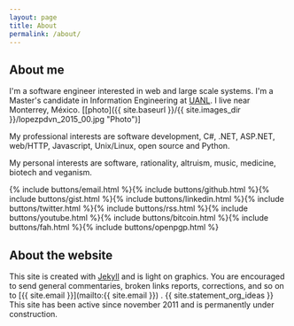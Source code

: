 ```yaml
---
layout: page
title: About
permalink: /about/
---
```


## About me ###########################################################

I'm a software engineer interested in web and large scale systems. I'm a
Master's candidate in Information Engineering at [UANL](http://www.uanl.mx
"UANL"). I live near Monterrey, México.
[[photo]({{ site.baseurl }}/{{ site.images_dir }}/lopezpdvn_2015_00.jpg "Photo")]

My professional interests are software development, C#, .NET, ASP.NET,
web/HTTP, Javascript, Unix/Linux, open source and Python.

My personal interests are software, rationality, altruism, music, medicine,
biotech and veganism.

{% include buttons/email.html %}{% include buttons/github.html %}{% include buttons/gist.html %}{% include buttons/linkedin.html %}{% include buttons/twitter.html %}{% include buttons/rss.html %}{% include buttons/youtube.html %}{% include buttons/bitcoin.html %}{% include buttons/fah.html %}{% include buttons/openpgp.html %}

## About the website ##################################################

This site is created with [Jekyll](http://jekyllrb.com) and is light on
graphics.  You are encouraged to send general commentaries, broken links
reports, corrections, and so on to
[{{ site.email }}](mailto:{{ site.email }}) .  {{ site.statement_org_ideas }} This site has been active since november 2011 and is permanently under construction.

